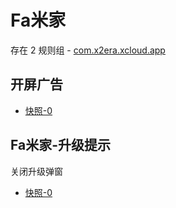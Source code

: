 # Fa米家

存在 2 规则组 - [com.x2era.xcloud.app](/src/apps/com.x2era.xcloud.app.ts)

## 开屏广告

- [快照-0](https://i.gkd.li/import/13420730)

## Fa米家-升级提示

关闭升级弹窗

- [快照-0](https://i.gkd.li/import/13420706)
